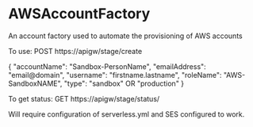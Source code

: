 # AWSAccountFactory
An account factory used to automate the provisioning of AWS accounts

To use:
POST https://apigw/stage/create

{
    "accountName": "Sandbox-PersonName",
    "emailAddress": "email@domain",
    "username": "firstname.lastname",
    "roleName": "AWS-SandboxNAME",
    "type": "sandbox" OR "production"
}

To get status:
GET https://apigw/stage/status/<Request ID>

Will require configuration of serverless.yml and SES configured to work.

